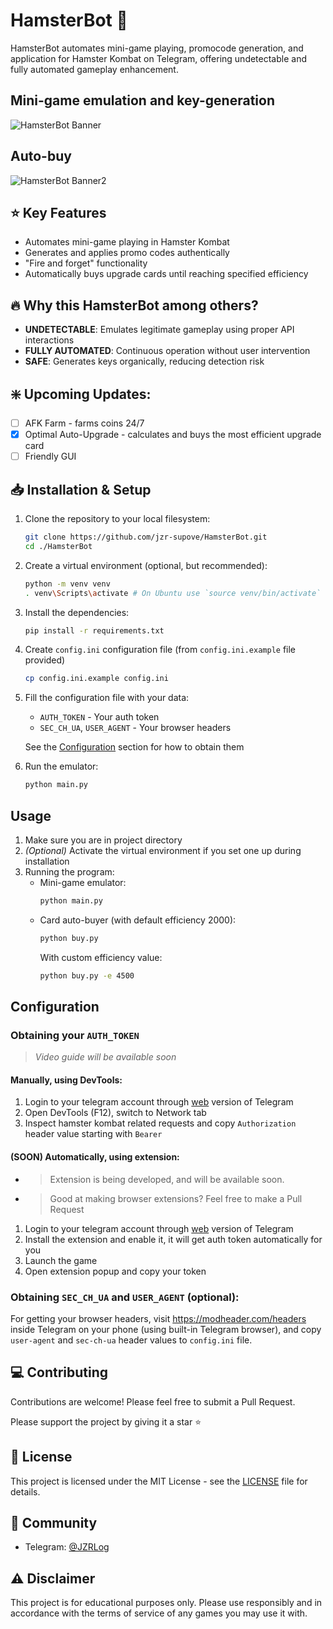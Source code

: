 # HamsterBot 🐹

HamsterBot automates mini-game playing, promocode generation, and application for Hamster Kombat on Telegram, offering undetectable and fully automated gameplay enhancement.

## Mini-game emulation and key-generation

![HamsterBot Banner](https://i.imgur.com/qzCji6D.png)

## Auto-buy

![HamsterBot Banner2](https://i.imgur.com/WMpt3lD.png)

## ⭐ Key Features

- Automates mini-game playing in Hamster Kombat
- Generates and applies promo codes authentically
- "Fire and forget" functionality
- Automatically buys upgrade cards until reaching specified efficiency

## 🔥 Why this HamsterBot among others?

- **UNDETECTABLE**: Emulates legitimate gameplay using proper API interactions
- **FULLY AUTOMATED**: Continuous operation without user intervention
- **SAFE**: Generates keys organically, reducing detection risk

## ❇️ Upcoming Updates:

- [ ] AFK Farm - farms coins 24/7 
- [x] Optimal Auto-Upgrade - calculates and buys the most efficient upgrade card
- [ ] Friendly GUI

## 📥 Installation & Setup

1. Clone the repository to your local filesystem:
    ```sh
    git clone https://github.com/jzr-supove/HamsterBot.git
    cd ./HamsterBot
    ```
2. Create a virtual environment (optional, but recommended):
    ```sh
    python -m venv venv
    . venv\Scripts\activate # On Ubuntu use `source venv/bin/activate`
    ```
3. Install the dependencies:
    ```sh
    pip install -r requirements.txt
    ```

4. Create `config.ini` configuration file (from `config.ini.example` file provided)
    ```sh
    cp config.ini.example config.ini
    ```

5. Fill the configuration file with your data:
    - `AUTH_TOKEN` - Your auth token
    - `SEC_CH_UA`, `USER_AGENT` - Your browser headers

    See the [Configuration](#configuration) section for how to obtain them

6. Run the emulator:
    ```sh
    python main.py
    ```

## Usage

1. Make sure you are in project directory
2. *\(Optional\)* Activate the virtual environment if you set one up during installation
3. Running the program: 
   - Mini-game emulator:
     ```sh
     python main.py
     ```
   - Card auto-buyer (with default efficiency 2000):
     ```sh
     python buy.py 
     ```
     With custom efficiency value:
     ```sh
     python buy.py -e 4500 
     ```

## Configuration

### Obtaining your `AUTH_TOKEN`

> *Video guide will be available soon*

#### Manually, using DevTools:

1. Login to your telegram account through [web](https://web.telegram.org) version of Telegram 
2. Open DevTools (F12), switch to Network tab
3. Inspect hamster kombat related requests and copy `Authorization` header value starting with `Bearer`

#### (SOON) Automatically, using extension:
- > Extension is being developed, and will be available soon. 
- > Good at making browser extensions? Feel free to make a Pull Request
1. Login to your telegram account through [web](https://web.telegram.org) version of Telegram
2. Install the extension and enable it, it will get auth token automatically for you
3. Launch the game
4. Open extension popup and copy your token

### Obtaining `SEC_CH_UA` and `USER_AGENT` (optional):
For getting your browser headers, visit https://modheader.com/headers inside Telegram on your phone (using built-in Telegram browser), 
and copy `user-agent` and `sec-ch-ua` header values to `config.ini` file.

## 💻 Contributing

Contributions are welcome! Please feel free to submit a Pull Request.

Please support the project by giving it a star ⭐️

## 📄 License

This project is licensed under the MIT License - see the [LICENSE](LICENSE) file for details.

## 📨 Community

- Telegram: [@JZRLog](https://t.me/jzrlog)

## ⚠️ Disclaimer

This project is for educational purposes only. Please use responsibly and in accordance with the terms of service of any games you may use it with.
